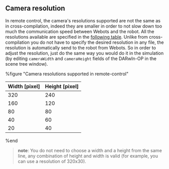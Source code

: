 ## Camera resolution

In remote control, the camera's resolutions supported are not the same as in
cross-compilation, indeed they are smaller in order to not slow down too much
the communication speed between Webots and the robot. All the resolutions
available are specified in the [following table](#cameraremoteresolution).
Unlike from cross-compilation you do not have to specify the desired resolution
in any file, the resolution is automatically send to the robot from Webots. So
in order to adjust the resolution, just do the same way you would do it in the
simulation (by editing `cameraWidth` and `cameraHeight` fields of the DARwIn-OP
in the scene tree window).

%figure "Camera resolutions supported in remote-control"

| Width [pixel] | Height [pixel] |
| ------------- | -------------- |
| 320           | 240            |
| 160           | 120            |
| 80            | 80             |
| 40            | 60             |
| 20            | 40             |

%end

> **note**:
You do not need to choose a width and a height from the same line, any
combination of height and width is valid (for example, you can use a resolution
of 320x30).

